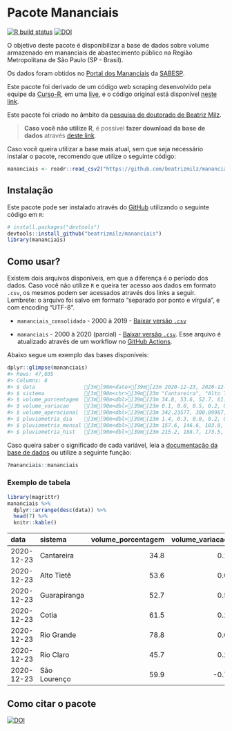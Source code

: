 
<!-- README.md is generated from README.Rmd. Please edit that file -->

# Pacote Mananciais

<!-- badges: start -->

[![R build
status](https://github.com/beatrizmilz/mananciais/workflows/R-CMD-check/badge.svg)](https://github.com/beatrizmilz/mananciais/actions)
[![DOI](https://zenodo.org/badge/DOI/10.5281/zenodo.4319745.svg)](https://doi.org/10.5281/zenodo.4319745)
<!-- badges: end -->

O objetivo deste pacote é disponibilizar a base de dados sobre volume
armazenado em mananciais de abastecimento público na Região
Metropolitana de São Paulo (SP - Brasil).

Os dados foram obtidos no [Portal dos
Mananciais](http://mananciais.sabesp.com.br/Situacao) da
[SABESP](http://site.sabesp.com.br/site/Default.aspx).

Este pacote foi derivado de um código web scraping desenvolvido pela
equipe da [Curso-R](https://www.curso-r.com/), em uma
[live](https://youtu.be/jvZIxrMmOcQ), e o código original está
disponível [neste
link](https://github.com/curso-r/lives/blob/master/drafts/20200730_scraper_sabesp.R).

Este pacote foi criado no âmbito da [pesquisa de doutorado de Beatriz
Milz](https://beatrizmilz.github.io/tese/).

> **Caso você não utilize R**, é possível **fazer download da base de
> dados** através [deste
> link](https://github.com/beatrizmilz/mananciais/raw/master/inst/extdata/mananciais.csv).

Caso você queira utilizar a base mais atual, sem que seja necessário
instalar o pacote, recomendo que utilize o seguinte código:

``` r
mananciais <- readr::read_csv2("https://github.com/beatrizmilz/mananciais/raw/master/inst/extdata/mananciais.csv")
```

## Instalação

Este pacote pode ser instalado através do [GitHub](https://github.com/)
utilizando o seguinte código em `R`:

``` r
# install.packages("devtools")
devtools::install_github("beatrizmilz/mananciais")
library(mananciais)
```

## Como usar?

Existem dois arquivos disponíveis, em que a diferença é o período dos
dados. Caso você não utilize `R` e queira ter acesso aos dados em
formato `.csv`, os mesmos podem ser acessados através dos links a
seguir. Lembrete: o arquivo foi salvo em formato “separado por ponto e
vírgula”, e com encoding “UTF-8”.

  - `mananciais_consolidado` - 2000 à 2019 - [Baixar versão
    `.csv`](https://github.com/beatrizmilz/mananciais/raw/master/inst/extdata/mananciais_consolidado.csv)

  - `mananciais` - 2000 à 2020 (parcial) - [Baixar versão
    `.csv`](https://github.com/beatrizmilz/mananciais/raw/master/inst/extdata/mananciais.csv).
    Esse arquivo é atualizado através de um workflow no [GitHub
    Actions](https://github.com/beatrizmilz/mananciais/actions).

Abaixo segue um exemplo das bases disponíveis:

``` r
dplyr::glimpse(mananciais)
#> Rows: 47,035
#> Columns: 8
#> $ data                [3m[90m<date>[39m[23m 2020-12-23, 2020-12-23, 2020-12-23, 2020-12-23, …
#> $ sistema             [3m[90m<chr>[39m[23m "Cantareira", "Alto Tietê", "Guarapiranga", "Coti…
#> $ volume_porcentagem  [3m[90m<dbl>[39m[23m 34.8, 53.6, 52.7, 61.5, 78.8, 45.7, 59.9, 34.7, 5…
#> $ volume_variacao     [3m[90m<dbl>[39m[23m 0.1, 0.0, 0.5, 0.2, 0.0, 0.2, -0.7, 0.2, 0.0, 0.8…
#> $ volume_operacional  [3m[90m<dbl>[39m[23m 342.23577, 300.09987, 90.26825, 10.14573, 88.3517…
#> $ pluviometria_dia    [3m[90m<dbl>[39m[23m 1.4, 0.3, 0.0, 0.2, 0.8, 2.2, 0.0, 7.2, 4.3, 9.2,…
#> $ pluviometria_mensal [3m[90m<dbl>[39m[23m 157.6, 146.6, 103.0, 155.4, 107.2, 187.2, 168.0, …
#> $ pluviometria_hist   [3m[90m<dbl>[39m[23m 215.2, 188.7, 173.5, 167.7, 188.4, 256.8, 211.3, …
```

Caso queira saber o significado de cada variável, leia a [documentação
da base de
dados](https://beatrizmilz.github.io/mananciais/reference/mananciais.html)
ou utilize a seguinte função:

``` r
?mananciais::mananciais
```

### Exemplo de tabela

``` r
library(magrittr)
mananciais %>% 
  dplyr::arrange(desc(data)) %>% 
  head(7) %>%
  knitr::kable()
```

| data       | sistema      | volume\_porcentagem | volume\_variacao | volume\_operacional | pluviometria\_dia | pluviometria\_mensal | pluviometria\_hist |
| :--------- | :----------- | ------------------: | ---------------: | ------------------: | ----------------: | -------------------: | -----------------: |
| 2020-12-23 | Cantareira   |                34.8 |              0.1 |           342.23577 |               1.4 |                157.6 |              215.2 |
| 2020-12-23 | Alto Tietê   |                53.6 |              0.0 |           300.09987 |               0.3 |                146.6 |              188.7 |
| 2020-12-23 | Guarapiranga |                52.7 |              0.5 |            90.26825 |               0.0 |                103.0 |              173.5 |
| 2020-12-23 | Cotia        |                61.5 |              0.2 |            10.14573 |               0.2 |                155.4 |              167.7 |
| 2020-12-23 | Rio Grande   |                78.8 |              0.0 |            88.35175 |               0.8 |                107.2 |              188.4 |
| 2020-12-23 | Rio Claro    |                45.7 |              0.2 |             6.24742 |               2.2 |                187.2 |              256.8 |
| 2020-12-23 | São Lourenço |                59.9 |            \-0.7 |            53.17261 |               0.0 |                168.0 |              211.3 |

## Como citar o pacote

[![DOI](https://zenodo.org/badge/DOI/10.5281/zenodo.4319745.svg)](https://doi.org/10.5281/zenodo.4319745)
